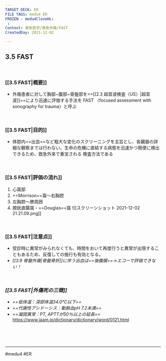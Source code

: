 ```yaml
---
TARGET DECK: ER
FILE TAGS: medu4 ER
FROZEN - medu4ClozeHL:
 : 
Context: 救急医学/救急外傷/FAST
CreatedDay: 2021-12-02

---
```


## 3.5 FAST

<br>

### [[3.5 FAST|概要]]
* 外傷患者に対して胸部~腹部~骨盤部を==[[2.3 超音波検査〈US〉|超音波]]==により迅速に評価する手法を FAST 〈focused assessment with sonography for trauma〉と呼ぶ
<!--ID: 1640347631349-->



<br>

### [[3.5 FAST|目的]]
* 体腔内==出血==など粗大な変化のスクリーニングを主旨とし、各臓器の詳細な観察までは行わない。生命の危機に直結する病態を迅速かつ簡便に検出できるため、救急外来で重宝される 検査方法である
<!--ID: 1640347631357-->



<br>

### [[3.5 FAST|評価の流れ]]
1. 心窩部
2. ==Morrison==窩〜右胸腔
3. 左胸腔〜脾周囲
4. 膀胱直腸窩・==Douglas==窩
![[スクリーンショット 2021-12-02 21.21.09.png]]
<!--ID: 1640347595626-->




<br>

### [[3.5 FAST|注意点]]
* 受診時に異常がみられなくても、時間をおいて再度行うと異常が出現することもあるため、反復しての施行も有効となる。
* *[[3.9 骨盤外傷|骨盤骨折]]に伴う出血は==後腹膜==→エコーで評価できない！*
 
<!--ID: 1655643138389-->



<br>

### *[[3.5 FAST|外傷死の三徴]]*
* *==低体温：深部体温34.0℃以下==*
* *==代謝性アシドーシス：動脈血pH 7.2未満==*
* *==凝固異常：PT, APTTが50％以上の延長==*
https://www.jaam.jp/dictionary/dictionary/word/0121.html
<!--ID: 1655643138536-->




<br><br><br>

---
#medu4 #ER 
